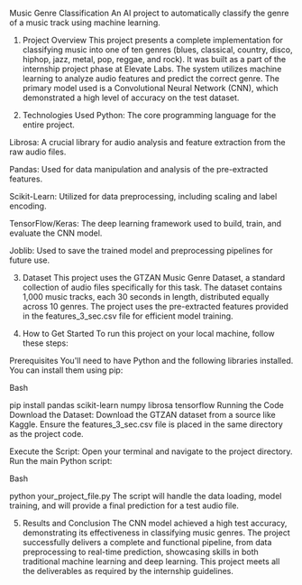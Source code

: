 Music Genre Classification
An AI project to automatically classify the genre of a music track using machine learning.

1. Project Overview
This project presents a complete implementation for classifying music into one of ten genres (blues, classical, country, disco, hiphop, jazz, metal, pop, reggae, and rock). It was built as a part of the internship project phase at Elevate Labs. The system utilizes machine learning to analyze audio features and predict the correct genre. The primary model used is a Convolutional Neural Network (CNN), which demonstrated a high level of accuracy on the test dataset.

2. Technologies Used
Python: The core programming language for the entire project.

Librosa: A crucial library for audio analysis and feature extraction from the raw audio files.

Pandas: Used for data manipulation and analysis of the pre-extracted features.

Scikit-Learn: Utilized for data preprocessing, including scaling and label encoding.

TensorFlow/Keras: The deep learning framework used to build, train, and evaluate the CNN model.

Joblib: Used to save the trained model and preprocessing pipelines for future use.

3. Dataset
This project uses the GTZAN Music Genre Dataset, a standard collection of audio files specifically for this task. The dataset contains 1,000 music tracks, each 30 seconds in length, distributed equally across 10 genres. The project uses the pre-extracted features provided in the features_3_sec.csv file for efficient model training.

4. How to Get Started
To run this project on your local machine, follow these steps:

Prerequisites
You'll need to have Python and the following libraries installed. You can install them using pip:

Bash

pip install pandas scikit-learn numpy librosa tensorflow
Running the Code
Download the Dataset: Download the GTZAN dataset from a source like Kaggle. Ensure the features_3_sec.csv file is placed in the same directory as the project code.

Execute the Script: Open your terminal and navigate to the project directory. Run the main Python script:

Bash

python your_project_file.py
The script will handle the data loading, model training, and will provide a final prediction for a test audio file.

5. Results and Conclusion
The CNN model achieved a high test accuracy, demonstrating its effectiveness in classifying music genres. The project successfully delivers a complete and functional pipeline, from data preprocessing to real-time prediction, showcasing skills in both traditional machine learning and deep learning. This project meets all the deliverables as required by the internship guidelines.
